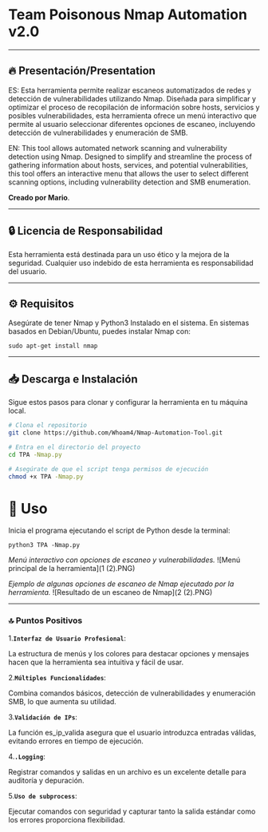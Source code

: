 # Team Poisonous Nmap Automation v2.0  

--------------------------------------------------------

## 🔥 Presentación/Presentation

ES: Esta herramienta permite realizar escaneos automatizados de redes y detección de vulnerabilidades utilizando Nmap. Diseñada para simplificar y optimizar el proceso de recopilación de información sobre hosts, servicios y posibles vulnerabilidades, esta herramienta ofrece un menú interactivo que permite al usuario seleccionar diferentes opciones de escaneo, incluyendo detección de vulnerabilidades y enumeración de SMB. 

EN: This tool allows automated network scanning and vulnerability detection using Nmap. Designed to simplify and streamline the process of gathering information about hosts, services, and potential vulnerabilities, this tool offers an interactive menu that allows the user to select different scanning options, including vulnerability detection and SMB enumeration.

**Creado por Mario**.

---

## 🔒 Licencia de Responsabilidad

Esta herramienta está destinada para un uso ético y la mejora de la seguridad. Cualquier uso indebido de esta herramienta es responsabilidad del usuario.

---

## ⚙️ Requisitos 

Asegúrate de tener Nmap y Python3 Instalado en el sistema. En sistemas basados en Debian/Ubuntu, puedes instalar Nmap con:
 
```sudo apt-get install nmap```

---

## 📥 Descarga e Instalación

Sigue estos pasos para clonar y configurar la herramienta en tu máquina local.

```bash
# Clona el repositorio
git clone https://github.com/Whoam4/Nmap-Automation-Tool.git

# Entra en el directorio del proyecto
cd TPA -Nmap.py

# Asegúrate de que el script tenga permisos de ejecución
chmod +x TPA -Nmap.py
```
# 🚀 Uso

Inicia el programa ejecutando el script de Python desde la terminal:

``` python3 TPA -Nmap.py ```

*Menú interactivo con opciones de escaneo y vulnerabilidades.*
![Menú principal de la herramienta](1 (2).PNG)

*Ejemplo de algunas opciones de escaneo de Nmap ejecutado por la herramienta.*
![Resultado de un escaneo de Nmap](2 (2).PNG)


---
### 🔝​ Puntos Positivos

1.**`Interfaz de Usuario Profesional`**:

La estructura de menús y los colores para destacar opciones y mensajes hacen que la herramienta sea intuitiva y fácil de usar.

2.**`Múltiples Funcionalidades`**:

Combina comandos básicos, detección de vulnerabilidades y enumeración SMB, lo que aumenta su utilidad.

3.**`Validación de IPs`**:

La función es_ip_valida asegura que el usuario introduzca entradas válidas, evitando errores en tiempo de ejecución.

4.**`.Logging`**:

Registrar comandos y salidas en un archivo es un excelente detalle para auditoría y depuración.

5.**`Uso de subprocess`**:

Ejecutar comandos con seguridad y capturar tanto la salida estándar como los errores proporciona flexibilidad.


